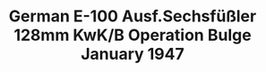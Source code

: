 ---
title: "German E-100 Ausf.Sechsfüßler 128mm KwK/B Operation Bulge January 1947"
price: "TBA" 
desc: "Maketa"
img_path: "/assets/img/UA72181.jpg"
brand: "N/A"
available: false
special_offer: false
new: false
soon: false
cat: "010000"
subcat: "013100"
subsubcat: "N/A"
sifra: "UA72181"
---